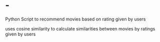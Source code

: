 # -
Python Script to recommend movies based on rating given by users

uses cosine similarity to calculate similarities between movies by ratings given by users
